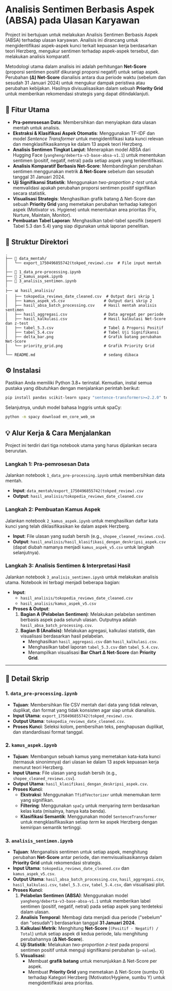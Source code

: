 # Analisis Sentimen Berbasis Aspek (ABSA) pada Ulasan Karyawan

Project ini bertujuan untuk melakukan Analisis Sentimen Berbasis Aspek (ABSA) terhadap ulasan karyawan. Analisis ini dirancang untuk mengidentifikasi aspek-aspek kunci terkait kepuasan kerja berdasarkan teori Herzberg, mengukur sentimen terhadap aspek-aspek tersebut, dan melakukan analisis komparatif.

Metodologi utama dalam analisis ini adalah perhitungan **Net-Score** (proporsi sentimen positif dikurangi proporsi negatif) untuk setiap aspek. Perubahan **(Δ) Net-Score** dianalisis antara dua periode waktu (sebelum dan sesudah 31 Januari 2024) untuk mengukur dampak peristiwa atau perubahan kebijakan. Hasilnya divisualisasikan dalam sebuah **Priority Grid** untuk memberikan rekomendasi strategis yang dapat ditindaklanjuti.

## 🚀 Fitur Utama

  * **Pra-pemrosesan Data**: Membersihkan dan menyiapkan data ulasan mentah untuk analisis.
  * **Ekstraksi & Klasifikasi Aspek Otomatis**: Menggunakan TF-IDF dan model *Sentence Transformer* untuk mengidentifikasi kata kunci relevan dan mengklasifikasikannya ke dalam 13 aspek teori Herzberg.
  * **Analisis Sentimen Tingkat Lanjut**: Menerapkan model ABSA dari Hugging Face (`yangheng/deberta-v3-base-absa-v1.1`) untuk menentukan sentimen (positif, negatif, netral) pada setiap aspek yang teridentifikasi.
  * **Analisis Komparatif Berbasis Net-Score**: Membandingkan perubahan sentimen menggunakan metrik **Δ Net-Score** sebelum dan sesudah tanggal 31 Januari 2024.
  * **Uji Signifikansi Statistik**: Menggunakan *two-proportion z-test* untuk memvalidasi apakah perubahan proporsi sentimen positif signifikan secara statistik.
  * **Visualisasi Strategis**: Menghasilkan grafik batang Δ Net-Score dan sebuah **Priority Grid** yang memetakan perubahan terhadap kategori aspek (Motivator vs. Hygiene) untuk menentukan area prioritas (Fix, Nurture, Maintain, Monitor).
  * **Pembuatan Tabel Laporan**: Menghasilkan tabel-tabel spesifik (seperti Tabel 5.3 dan 5.4) yang siap digunakan untuk laporan penelitian.

## 📂 Struktur Direktori

```
.
├── 📄 data_mentah/
│   └── export_1750496855742(tokped_review).csv  # File input mentah
│
├── 📓 1_data_pre-processing.ipynb
├── 📓 2_kamus_aspek.ipynb
├── 📓 3_analisis_sentimen.ipynb
│
├── 📊 hasil_analisis/
│   ├── tokopedia_reviews_date_cleaned.csv  # Output dari skrip 1
│   ├── kamus_aspek_v5.csv                 # Output dari skrip 2
│   ├── hasil_absa_batch_processing.csv    # Hasil mentah analisis sentimen
│   ├── hasil_aggregasi.csv                # Data agregat per periode
│   ├── hasil_kalkulasi.csv                # Hasil kalkulasi Net-Score dan z-test
│   ├── tabel_5.3.csv                      # Tabel Δ Proporsi Positif
│   ├── tabel_5.4.csv                      # Tabel Uji Signifikansi
│   ├── delta_bar.png                      # Grafik batang perubahan Net-Score
│   └── priority_grid.png                  # Grafik Priority Grid
│
└── README.md                              # sedang dibaca
```

## ⚙️ Instalasi

Pastikan Anda memiliki Python 3.8+ terinstal. Kemudian, instal semua pustaka yang dibutuhkan dengan menjalankan perintah berikut:

```bash
pip install pandas scikit-learn spacy "sentence-transformers>=2.2.0" torch transformers nltk matplotlib scipy statsmodels adjustText
```

Selanjutnya, unduh model bahasa Inggris untuk spaCy:

```bash
python -m spacy download en_core_web_sm
```

## 💡 Alur Kerja & Cara Menjalankan

Project ini terdiri dari tiga notebook utama yang harus dijalankan secara berurutan.

### Langkah 1: Pra-pemrosesan Data

Jalankan notebook `1_data_pre-processing.ipynb` untuk membersihkan data mentah.

  * **Input**: `data_mentah/export_1750496855742(tokped_review).csv`
  * **Output**: `hasil_analisis/tokopedia_reviews_date_cleaned.csv`

### Langkah 2: Pembuatan Kamus Aspek

Jalankan notebook `2_kamus_aspek.ipynb` untuk menghasilkan daftar kata kunci yang telah diklasifikasikan ke dalam aspek Herzberg.

  * **Input**: File ulasan yang sudah bersih (e.g., `shopee_cleaned_reviews.csv`).
  * **Output**: `hasil_analisis/hasil_klasifikasi_dengan_deskripsi_aspek.csv` (dapat diubah namanya menjadi `kamus_aspek_v5.csv` untuk langkah selanjutnya).

### Langkah 3: Analisis Sentimen & Interpretasi Hasil

Jalankan notebook `3_analisis_sentimen.ipynb` untuk melakukan analisis utama. Notebook ini terbagi menjadi beberapa bagian:

  * **Input**:
      * `hasil_analisis/tokopedia_reviews_date_cleaned.csv`
      * `hasil_analisis/kamus_aspek_v5.csv`
  * **Proses & Output**:
    1.  **Bagian A (Pelabelan Sentimen)**: Melakukan pelabelan sentimen berbasis aspek pada seluruh ulasan. Outputnya adalah `hasil_absa_batch_processing.csv`.
    2.  **Bagian B (Analisis)**: Melakukan agregasi, kalkulasi statistik, dan visualisasi berdasarkan hasil pelabelan.
          * Menghasilkan `hasil_aggregasi.csv` dan `hasil_kalkulasi.csv`.
          * Menghasilkan tabel laporan `tabel_5.3.csv` dan `tabel_5.4.csv`.
          * Menampilkan visualisasi **Bar Chart Δ Net-Score** dan **Priority Grid**.

-----

## 📜 Detail Skrip

### 1\. `data_pre-processing.ipynb`

  * **Tujuan**: Membersihkan file CSV mentah dari data yang tidak relevan, duplikat, dan format yang tidak konsisten agar siap untuk dianalisis.
  * **Input Utama**: `export_1750496855742(tokped_review).csv`.
  * **Output Utama**: `tokopedia_reviews_date_cleaned.csv`.
  * **Proses Kunci**: Seleksi kolom, pembersihan teks, penghapusan duplikat, dan standardisasi format tanggal.

### 2\. `kamus_aspek.ipynb`

  * **Tujuan**: Membangun sebuah kamus yang memetakan kata-kata kunci (termasuk sinonimnya) dari ulasan ke dalam 13 aspek kepuasan kerja menurut teori Herzberg.
  * **Input Utama**: File ulasan yang sudah bersih (e.g., `shopee_cleaned_reviews.csv`).
  * **Output Utama**: `hasil_klasifikasi_dengan_deskripsi_aspek.csv`.
  * **Proses Kunci**:
      * **Ekstraksi**: Menggunakan `TfidfVectorizer` untuk menemukan *term* yang signifikan.
      * **Filtering**: Menggunakan `spaCy` untuk menyaring *term* berdasarkan kelas kata (misalnya, hanya kata benda).
      * **Klasifikasi Semantik**: Menggunakan model `SentenceTransformer` untuk mengklasifikasikan setiap *term* ke aspek Herzberg dengan kemiripan semantik tertinggi.

### 3\. `analisis_sentimen.ipynb`

  * **Tujuan**: Menganalisis sentimen untuk setiap aspek, menghitung perubahan **Net-Score** antar periode, dan memvisualisasikannya dalam **Priority Grid** untuk rekomendasi strategis.
  * **Input Utama**: `tokopedia_reviews_date_cleaned.csv` dan `kamus_aspek_v5.csv`.
  * **Output Utama**: `hasil_absa_batch_processing.csv`, `hasil_aggregasi.csv`, `hasil_kalkulasi.csv`, `tabel_5.3.csv`, `tabel_5.4.csv`, dan visualisasi plot.
  * **Proses Kunci**:
    1.  **Pelabelan Sentimen (ABSA)**: Menggunakan model `yangheng/deberta-v3-base-absa-v1.1` untuk memberikan label sentimen (positif, negatif, netral) pada setiap aspek yang terdeteksi dalam ulasan.
    2.  **Analisis Temporal**: Membagi data menjadi dua periode ("sebelum" dan "sesudah") berdasarkan tanggal **31 Januari 2024**.
    3.  **Kalkulasi Metrik**: Menghitung **Net-Score** (`(Positif - Negatif) / Total`) untuk setiap aspek di kedua periode, lalu menghitung perubahannya (**Δ Net-Score**).
    4.  **Uji Statistik**: Melakukan *two-proportion z-test* pada proporsi sentimen positif untuk menguji signifikansi perubahan (`p-value`).
    5.  **Visualisasi**:
          * Membuat **grafik batang** untuk menunjukkan Δ Net-Score per aspek.
          * Membuat **Priority Grid** yang memetakan Δ Net-Score (sumbu X) terhadap Kategori Herzberg (Motivator/Hygiene, sumbu Y) untuk mengidentifikasi area prioritas.
